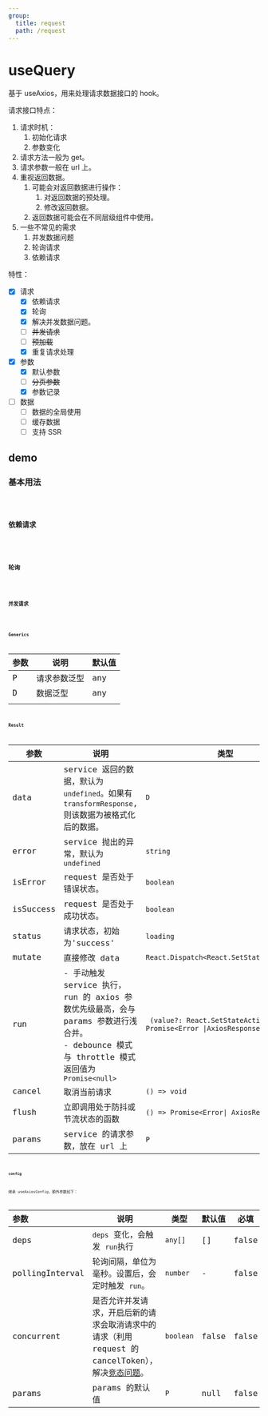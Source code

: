 ```yaml
---
group:
  title: request
  path: /request
---
```


# useQuery

基于 useAxios，用来处理请求数据接口的 hook。

请求接口特点：

1. 请求时机：
   1. 初始化请求
   2. 参数变化
2. 请求方法一般为 get。
3. 请求参数一般在 url 上。
4. 重视返回数据。
   1. 可能会对返回数据进行操作：
      1. 对返回数据的预处理。
      2. 修改返回数据。
   2. 返回数据可能会在不同层级组件中使用。
5. 一些不常见的需求
   1. 并发数据问题
   2. 轮询请求
   3. 依赖请求

特性：

- [x] 请求
  - [x] 依赖请求
  - [x] 轮询
  - [x] 解决并发数据问题。
  - [ ] ~~并发请求~~
  - [ ] ~~预加载~~
  - [x] 重复请求处理
- [x] 参数
  - [x] 默认参数
  - [ ] ~~分页参数~~
  - [x] 参数记录
- [ ] 数据
  - [ ] 数据的全局使用
  - [ ] 缓存数据
  - [ ] 支持 SSR

## demo

### 基本用法

<code src="./Demo/ParamsRequest.tsx"/>

### 依赖请求

<code src="./Demo/Deps.tsx"/>

### 轮询

<code src="./Demo/PollginInterval.tsx"/>

### 并发请求

<code src="./Demo/Concurrent.tsx"/>

### Generics

| 参数 | 说明         | 默认值 |
| ---- | ------------ | ------ |
| P    | 请求参数泛型 | any    |
| D    | 数据泛型     | any    |
|      |              |        |

### Result

| 参数      | 说明                                                         | 类型                                                         |
| --------- | ------------------------------------------------------------ | ------------------------------------------------------------ |
| data      | service 返回的数据，默认为 `undefined`。如果有 `transformResponse`, 则该数据为被格式化后的数据。 | `D`                                                          |
| error     | service 抛出的异常，默认为 `undefined`                       | `string`                                                     |
| isError   | request 是否处于错误状态。                                   | `boolean`                                                    |
| isSuccess | request 是否处于成功状态。                                   | `boolean`                                                    |
| status    | 请求状态，初始为'success'                                    | `loading`                                                    |
| mutate    | 直接修改 data                                                | `React.Dispatch<React.SetStateAction<D>>`                    |
| run       | - 手动触发 service 执行，run 的 axios 参数优先级最高，会与 params 参数进行浅合并。<br />- debounce 模式与 throttle 模式返回值为 `Promise<null>` | ` (value?: React.SetStateAction<P>) => Promise<Error \|AxiosResponse<D>>` |
| cancel    | 取消当前请求                                                 | `() => void`                                                 |
| flush     | 立即调用处于防抖或节流状态的函数                             | `() => Promise<Error\| AxiosResponse<D>>`                    |
| params    | service 的请求参数，放在 url 上                              | `P`                                                          |

#### config

继承 useAxiosConfig，额外参数如下：

| **参数**        | **说明**                                                     | **类型**  | **默认值** | 必填  |
| :-------------- | ------------------------------------------------------------ | --------- | ---------- | ----- |
| deps            | `deps` 变化，会触发 `run`执行                                | `any[]`   | []         | false |
| pollingInterval | 轮询间隔，单位为毫秒。设置后，会定时触发 `run`。             | `number`  | -          | false |
| concurrent      | 是否允许并发请求，开启后新的请求会取消请求中的请求（利用 request 的 cancelToken），解决[竞态问题](https://juejin.cn/post/7127953386514677790#heading-7)。 | `boolean` | false      | false |
| params          | params 的默认值                                              | `P`       | null       | false |
